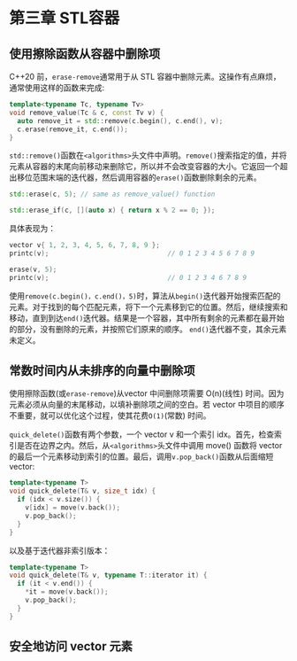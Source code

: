 # 第三章 STL容器

## 使用擦除函数从容器中删除项

C++20 前，`erase-remove`通常用于从 STL 容器中删除元素。这操作有点麻烦，通常使用这样的函数来完成:

```cpp
template<typename Tc, typename Tv>
void remove_value(Tc & c, const Tv v) {
  auto remove_it = std::remove(c.begin(), c.end(), v);
  c.erase(remove_it, c.end());
}
```

`std::remove()`函数在`<algorithms>`头文件中声明。`remove()`搜索指定的值，并将元素从容器的末尾向前移动来删除它，所以并不会改变容器的大小。它返回一个超出移位范围末端的迭代器，然后调用容器的`erase()`函数删除剩余的元素。

```cpp
std::erase(c, 5); // same as remove_value() function

std::erase_if(c, [](auto x) { return x % 2 == 0; });
```

具体表现为：

```cpp
vector v{ 1, 2, 3, 4, 5, 6, 7, 8, 9 };
printc(v);                              // 0 1 2 3 4 5 6 7 8 9

erase(v, 5);
printc(v);                              // 0 1 2 3 4 6 7 8 9
```

使用`remove(c.begin()，c.end()，5)`时，算法从`begin()`迭代器开始搜索匹配的元素。对于找到的每个匹配元素，将下一个元素移到它的位置。然后，继续搜索和移动，直到到达`end()`迭代器。结果是一个容器，其中所有剩余的元素都在最开始的部分，没有删除的元素，并按照它们原来的顺序。
`end()`迭代器不变，其余元素未定义。

## 常数时间内从未排序的向量中删除项

使用擦除函数(或`erase-remove`)从vector 中间删除项需要 O(n)(线性) 时间。因为元素必须从向量的末尾移动，以填补删除项之间的空白。若 vector 中项目的顺序不重要，就可以优化这个过程，使其花费`O(1)`(常数) 时间。

`quick_delete()`函数有两个参数，一个 vector v 和一个索引 idx。首先，检查索引是否在边界之内。然后，从`<algorithms>`头文件中调用 move() 函数将 vector 的最后一个元素移动到索引的位置。最后，调用`v.pop_back()`函数从后面缩短vector:

```cpp
template<typename T>
void quick_delete(T& v, size_t idx) {
  if (idx < v.size()) {
    v[idx] = move(v.back());
    v.pop_back();
  }
}
```

以及基于迭代器非索引版本：

```cpp
template<typename T>
void quick_delete(T& v, typename T::iterator it) {
  if (it < v.end()) {
    *it = move(v.back());
    v.pop_back();
  }
}
```

## 安全地访问 vector 元素

